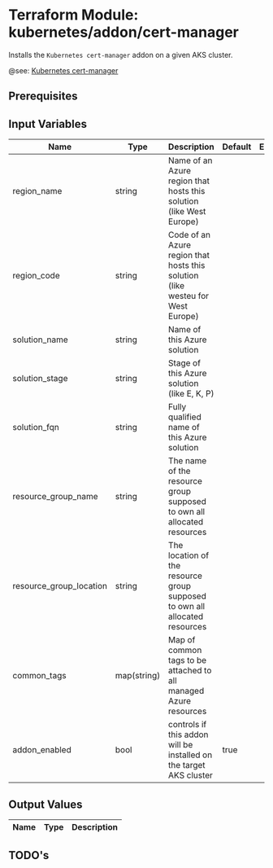 # Terraform Module: kubernetes/addon/cert-manager 

Installs the `Kubernetes cert-manager` addon on a given AKS cluster.

@see: [Kubernetes cert-manager](https://cert-manager.io/docs/)

## Prerequisites

## Input Variables

| Name | Type | Description | Default | Example |
| --- | --- | --- | --- | --- | 
| region_name | string | Name of an Azure region that hosts this solution (like West Europe) | | |
| region_code | string | Code of an Azure region that hosts this solution (like westeu for West Europe) | | |
| solution_name | string | Name of this Azure solution | | |
| solution_stage | string | Stage of this Azure solution (like E, K, P) | | |
| solution_fqn | string | Fully qualified name of this Azure solution | | |
| resource_group_name | string | The name of the resource group supposed to own all allocated resources | | |
| resource_group_location | string | The location of the resource group supposed to own all allocated resources | | |
| common_tags | map(string) | Map of common tags to be attached to all managed Azure resources
| addon_enabled | bool | controls if this addon will be installed on the target AKS cluster | true | |

## Output Values

| Name | Type | Description |
| --- | --- | --- | 

## TODO's
